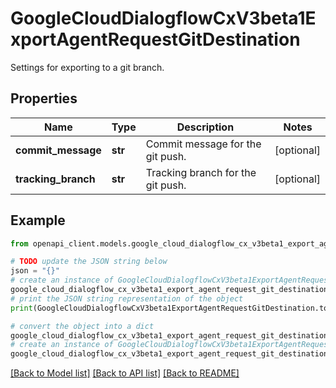 # GoogleCloudDialogflowCxV3beta1ExportAgentRequestGitDestination

Settings for exporting to a git branch.

## Properties

Name | Type | Description | Notes
------------ | ------------- | ------------- | -------------
**commit_message** | **str** | Commit message for the git push. | [optional] 
**tracking_branch** | **str** | Tracking branch for the git push. | [optional] 

## Example

```python
from openapi_client.models.google_cloud_dialogflow_cx_v3beta1_export_agent_request_git_destination import GoogleCloudDialogflowCxV3beta1ExportAgentRequestGitDestination

# TODO update the JSON string below
json = "{}"
# create an instance of GoogleCloudDialogflowCxV3beta1ExportAgentRequestGitDestination from a JSON string
google_cloud_dialogflow_cx_v3beta1_export_agent_request_git_destination_instance = GoogleCloudDialogflowCxV3beta1ExportAgentRequestGitDestination.from_json(json)
# print the JSON string representation of the object
print(GoogleCloudDialogflowCxV3beta1ExportAgentRequestGitDestination.to_json())

# convert the object into a dict
google_cloud_dialogflow_cx_v3beta1_export_agent_request_git_destination_dict = google_cloud_dialogflow_cx_v3beta1_export_agent_request_git_destination_instance.to_dict()
# create an instance of GoogleCloudDialogflowCxV3beta1ExportAgentRequestGitDestination from a dict
google_cloud_dialogflow_cx_v3beta1_export_agent_request_git_destination_from_dict = GoogleCloudDialogflowCxV3beta1ExportAgentRequestGitDestination.from_dict(google_cloud_dialogflow_cx_v3beta1_export_agent_request_git_destination_dict)
```
[[Back to Model list]](../README.md#documentation-for-models) [[Back to API list]](../README.md#documentation-for-api-endpoints) [[Back to README]](../README.md)


